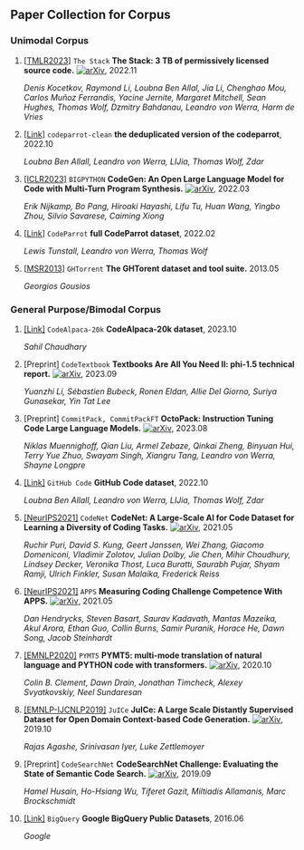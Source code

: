 ## Paper Collection for Corpus

### Unimodal Corpus

1. [[TMLR2023]](https://openreview.net/forum?id=pxpbTdUEpD) `The Stack` **The Stack: 3 TB of permissively licensed source code.** [![arXiv](https://img.shields.io/badge/arXiv-2211.15533-b31b1b.svg)](https://arxiv.org/abs/2211.15533), 2022.11

   *Denis Kocetkov, Raymond Li, Loubna Ben Allal, Jia Li, Chenghao Mou, Carlos Muñoz Ferrandis, Yacine Jernite, Margaret Mitchell, Sean Hughes, Thomas Wolf, Dzmitry Bahdanau, Leandro von Werra, Harm de Vries* 

2. [[Link]](https://huggingface.co/datasets/codeparrot/codeparrot-clean) `codeparrot-clean` **the deduplicated version of the codeparrot**, 2022.10

   *Loubna Ben Allall, Leandro von Werra, LIJia, Thomas Wolf, Zdar*

3. [[ICLR2023]](https://openreview.net/forum?id=iaYcJKpY2B_) `BIGPYTHON` **CodeGen: An Open Large Language Model for Code with Multi-Turn Program Synthesis.** [![arXiv](https://img.shields.io/badge/arXiv-2203.13474-b31b1b.svg)](https://arxiv.org/abs/2203.13474), 2022.03

   *Erik Nijkamp, Bo Pang, Hiroaki Hayashi, Lifu Tu, Huan Wang, Yingbo Zhou, Silvio Savarese, Caiming Xiong*

4. [[Link]](https://huggingface.co/datasets/transformersbook/codeparrot) `CodeParrot` **full CodeParrot dataset**, 2022.02

   *Lewis Tunstall, Leandro von Werra, Thomas Wolf*

5. [[MSR2013]](https://ieeexplore.ieee.org/abstract/document/6624034) `GHTorrent` **The GHTorent dataset and tool suite.** 2013.05

   *Georgios Gousios*


### General Purpose/Bimodal Corpus

1. [[Link]](https://huggingface.co/datasets/sahil2801/CodeAlpaca-20k) `CodeAlpaca-20k` **CodeAlpaca-20k dataset**, 2023.10

   *Sahil Chaudhary*
   
2. [Preprint] `CodeTextbook` **Textbooks Are All You Need II: phi-1.5 technical report.** [![arXiv](https://img.shields.io/badge/arXiv-2309.05463-b31b1b.svg)](https://arxiv.org/abs/2309.05463), 2023.09

   *Yuanzhi Li, Sébastien Bubeck, Ronen Eldan, Allie Del Giorno, Suriya Gunasekar, Yin Tat Lee* 

3. [Preprint] `CommitPack, CommitPackFT` **OctoPack: Instruction Tuning Code Large Language Models.** [![arXiv](https://img.shields.io/badge/arXiv-2308.07124-b31b1b.svg)](https://arxiv.org/abs/2308.07124), 2023.08

   *Niklas Muennighoff, Qian Liu, Armel Zebaze, Qinkai Zheng, Binyuan Hui, Terry Yue Zhuo, Swayam Singh, Xiangru Tang, Leandro von Werra, Shayne Longpre* 

4. [[Link]](https://huggingface.co/datasets/codeparrot/github-code) `GitHub Code` **GitHub Code dataset**, 2022.10

   *Loubna Ben Allall, Leandro von Werra, LIJia, Thomas Wolf, Zdar*

5. [[NeurIPS2021]](https://openreview.net/forum?id=6vZVBkCDrHT) `CodeNet` **CodeNet: A Large-Scale AI for Code Dataset for Learning a Diversity of Coding Tasks.** [![arXiv](https://img.shields.io/badge/arXiv-2105.12655-b31b1b.svg)](https://arxiv.org/abs/2105.12655), 2021.05

   *Ruchir Puri, David S. Kung, Geert Janssen, Wei Zhang, Giacomo Domeniconi, Vladimir Zolotov, Julian Dolby, Jie Chen, Mihir Choudhury, Lindsey Decker, Veronika Thost, Luca Buratti, Saurabh Pujar, Shyam Ramji, Ulrich Finkler, Susan Malaika, Frederick Reiss*

6. [[NeurIPS2021]](https://openreview.net/forum?id=sD93GOzH3i5) `APPS` **Measuring Coding Challenge Competence With APPS.** [![arXiv](https://img.shields.io/badge/arXiv-2105.09938-b31b1b.svg)](https://arxiv.org/abs/2105.09938), 2021.05

   *Dan Hendrycks, Steven Basart, Saurav Kadavath, Mantas Mazeika, Akul Arora, Ethan Guo, Collin Burns, Samir Puranik, Horace He, Dawn Song, Jacob Steinhardt*

7. [[EMNLP2020]](https://aclanthology.org/2020.emnlp-main.728/) `PYMT5` **PYMT5: multi-mode translation of natural language and PYTHON code with transformers.** [![arXiv](https://img.shields.io/badge/arXiv-2010.03150-b31b1b.svg)](https://arxiv.org/abs/2010.03150), 2020.10

   *Colin B. Clement, Dawn Drain, Jonathan Timcheck, Alexey Svyatkovskiy, Neel Sundaresan* 

8. [[EMNLP-IJCNLP2019]](https://aclanthology.org/D19-1546/) `JuICe` **JuICe: A Large Scale Distantly Supervised Dataset for Open Domain Context-based Code Generation.** [![arXiv](https://img.shields.io/badge/arXiv-1910.02216-b31b1b.svg)](https://arxiv.org/abs/1910.02216), 2019.10

   *Rajas Agashe, Srinivasan Iyer, Luke Zettlemoyer* 

9. [Preprint] `CodeSearchNet` **CodeSearchNet Challenge: Evaluating the State of Semantic Code Search.** [![arXiv](https://img.shields.io/badge/arXiv-1909.09436-b31b1b.svg)](https://arxiv.org/abs/1909.09436), 2019.09

   *Hamel Husain, Ho-Hsiang Wu, Tiferet Gazit, Miltiadis Allamanis, Marc Brockschmidt* 

10. [[Link]](https://cloud.google.com/bigquery/public-data) `BigQuery` **Google BigQuery Public Datasets**, 2016.06

    *Google*

